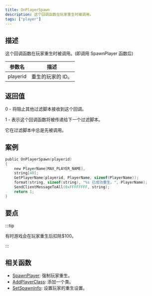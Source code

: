 ```yaml
---
title: OnPlayerSpawn
description: 这个回调函数在玩家重生时被调用。
tags: ["player"]
---
```


## 描述

这个回调函数在玩家重生时被调用。(即调用 SpawnPlayer 函数后)

| 参数名   | 描述              |
| -------- | ----------------- |
| playerid | 重生的玩家的 ID。 |

## 返回值

0 - 将阻止其他过滤脚本接收到这个回调。

1 - 表示这个回调函数将被传递给下一个过滤脚本。

它在过滤脚本中总是先被调用。

## 案例

```c
public OnPlayerSpawn(playerid)
{
    new PlayerName[MAX_PLAYER_NAME],
    string[40];
    GetPlayerName(playerid, PlayerName, sizeof(PlayerName));
    format(string, sizeof(string), "%s 已成功重生。", PlayerName);
    SendClientMessageToAll(0xFFFFFFFF, string);
    return 1;
}
```

## 要点

:::tip

有时游戏会在玩家重生后扣除\$100。

:::

## 相关函数

- [SpawnPlayer](../functions/SpawnPlayer): 强制玩家重生。
- [AddPlayerClass](../functions/AddPlayerClass): 添加一个类。
- [SetSpawnInfo](../functions/SetSpawnInfo): 设置玩家的重生设置。
